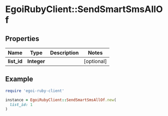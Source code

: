 # EgoiRubyClient::SendSmartSmsAllOf

## Properties

| Name | Type | Description | Notes |
| ---- | ---- | ----------- | ----- |
| **list_id** | **Integer** |  | [optional] |

## Example

```ruby
require 'egoi-ruby-client'

instance = EgoiRubyClient::SendSmartSmsAllOf.new(
  list_id: 1
)
```

